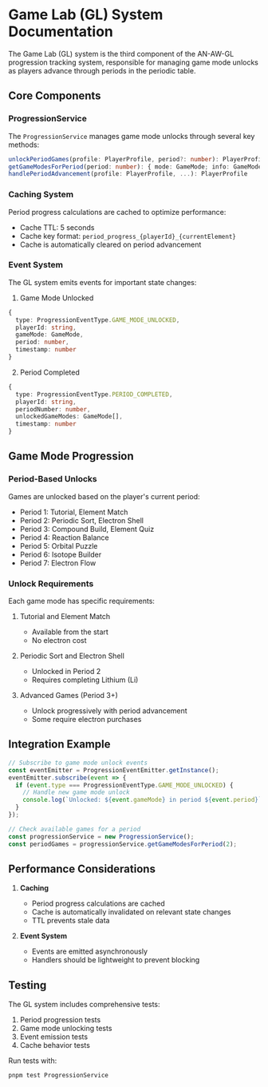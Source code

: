 # Game Lab (GL) System Documentation

The Game Lab (GL) system is the third component of the AN-AW-GL progression tracking system, responsible for managing game mode unlocks as players advance through periods in the periodic table.

## Core Components

### ProgressionService

The `ProgressionService` manages game mode unlocks through several key methods:

```typescript
unlockPeriodGames(profile: PlayerProfile, period?: number): PlayerProfile
getGameModesForPeriod(period: number): { mode: GameMode; info: GameModeInfo }[]
handlePeriodAdvancement(profile: PlayerProfile, ...): PlayerProfile
```

### Caching System

Period progress calculations are cached to optimize performance:

- Cache TTL: 5 seconds
- Cache key format: `period_progress_{playerId}_{currentElement}`
- Cache is automatically cleared on period advancement

### Event System

The GL system emits events for important state changes:

1. Game Mode Unlocked

```typescript
{
  type: ProgressionEventType.GAME_MODE_UNLOCKED,
  playerId: string,
  gameMode: GameMode,
  period: number,
  timestamp: number
}
```

2. Period Completed

```typescript
{
  type: ProgressionEventType.PERIOD_COMPLETED,
  playerId: string,
  periodNumber: number,
  unlockedGameModes: GameMode[],
  timestamp: number
}
```

## Game Mode Progression

### Period-Based Unlocks

Games are unlocked based on the player's current period:

- Period 1: Tutorial, Element Match
- Period 2: Periodic Sort, Electron Shell
- Period 3: Compound Build, Element Quiz
- Period 4: Reaction Balance
- Period 5: Orbital Puzzle
- Period 6: Isotope Builder
- Period 7: Electron Flow

### Unlock Requirements

Each game mode has specific requirements:

1. Tutorial and Element Match

   - Available from the start
   - No electron cost

2. Periodic Sort and Electron Shell

   - Unlocked in Period 2
   - Requires completing Lithium (Li)

3. Advanced Games (Period 3+)
   - Unlock progressively with period advancement
   - Some require electron purchases

## Integration Example

```typescript
// Subscribe to game mode unlock events
const eventEmitter = ProgressionEventEmitter.getInstance();
eventEmitter.subscribe(event => {
  if (event.type === ProgressionEventType.GAME_MODE_UNLOCKED) {
    // Handle new game mode unlock
    console.log(`Unlocked: ${event.gameMode} in period ${event.period}`);
  }
});

// Check available games for a period
const progressionService = new ProgressionService();
const periodGames = progressionService.getGameModesForPeriod(2);
```

## Performance Considerations

1. **Caching**

   - Period progress calculations are cached
   - Cache is automatically invalidated on relevant state changes
   - TTL prevents stale data

2. **Event System**
   - Events are emitted asynchronously
   - Handlers should be lightweight to prevent blocking

## Testing

The GL system includes comprehensive tests:

1. Period progression tests
2. Game mode unlocking tests
3. Event emission tests
4. Cache behavior tests

Run tests with:

```bash
pnpm test ProgressionService
```
